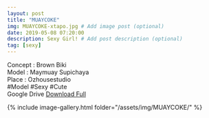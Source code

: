 ```yaml
---
layout: post
title: "MUAYCOKE"
img: MUAYCOKE-xtapo.jpg # Add image post (optional)
date: 2019-05-08 07:20:00
description: Sexy Girl! # Add post description (optional)
tag: [sexy]
---
```

Concept : Brown Biki  
Model : Maymuay Supichaya  
Place : Ozhousestudio  
#Model #Sexy #Cute  
Google Drive [Download Full](http://gestyy.com/e0BQnv)

{% include image-gallery.html folder="/assets/img/MUAYCOKE/" %}
